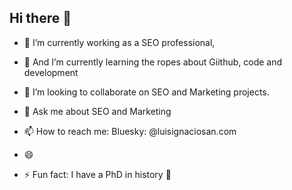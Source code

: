## Hi there 👋

- 🔭 I’m currently working as a SEO professional, 
- 🌱 And I’m currently learning the ropes about Giithub, code and development
- 👯 I’m looking to collaborate on SEO and Marketing projects.

- 💬 Ask me about SEO and Marketing
- 📫 How to reach me: Bluesky: @luisignaciosan.com
- 😄 
- ⚡ Fun fact: I have a PhD in history 🥇
